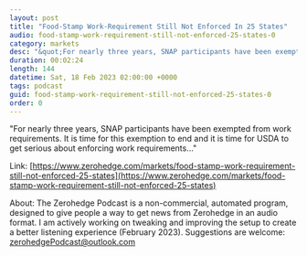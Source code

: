 ```yaml
---
layout: post
title: "Food-Stamp Work-Requirement Still Not Enforced In 25 States"
audio: food-stamp-work-requirement-still-not-enforced-25-states-0
category: markets
desc: "&quot;For nearly three years, SNAP participants have been exempted from work requirements. It is time for this exemption to end and it is time for USDA to get serious about enforcing work requirements...&quot;"
duration: 00:02:24
length: 144
datetime: Sat, 18 Feb 2023 02:00:00 +0000
tags: podcast
guid: food-stamp-work-requirement-still-not-enforced-25-states-0
order: 0
---
```

&quot;For nearly three years, SNAP participants have been exempted from work requirements. It is time for this exemption to end and it is time for USDA to get serious about enforcing work requirements...&quot;

Link: [https://www.zerohedge.com/markets/food-stamp-work-requirement-still-not-enforced-25-states](https://www.zerohedge.com/markets/food-stamp-work-requirement-still-not-enforced-25-states)

About: The Zerohedge Podcast is a non-commercial, automated program, designed to give people a way to get news from Zerohedge in an audio format.  I am actively working on tweaking and improving the setup to create a better listening experience (February 2023).  Suggestions are welcome: [zerohedgePodcast@outlook.com](mailto:zerohedgePodcast@outlook.com)